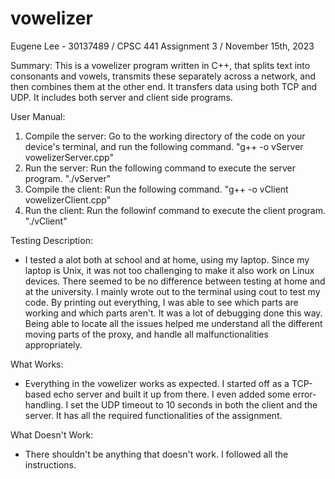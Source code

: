 # vowelizer
Eugene Lee - 30137489 / CPSC 441 Assignment 3 / November 15th, 2023

Summary:
This is a vowelizer program written in C++, that splits text into consonants and vowels, transmits these separately across a network, and then combines them at the other end. It transfers data using both TCP and UDP. It includes both server and client side programs. 

User Manual: 
1. Compile the server: Go to the working directory of the code on your device's terminal, and run the following command. 
    "g++ -o vServer vowelizerServer.cpp"
2. Run the server: Run the following command to execute the server program. 
    "./vServer"
3. Compile the client: Run the following command. 
    "g++ -o vClient vowelizerClient.cpp"
4. Run the client: Run the followinf command to execute the client program. 
    "./vClient"

Testing Description: 
- I tested a alot both at school and at home, using my laptop. Since my laptop is Unix, it was not too challenging to make it also work on Linux devices. There seemed to be no difference between testing at home and at the university. I mainly wrote out to the terminal using cout to test my code. By printing out everything, I was able to see which parts are working and which parts aren't. It was a lot of debugging done this way. Being able to locate all the issues helped me understand all the different moving parts of the proxy, and handle all malfunctionalities appropriately.

What Works: 
- Everything in the vowelizer works as expected. I started off as a TCP-based echo server and built it up from there. I even added some error-handling. I set the UDP timeout to 10 seconds in both the client and the server. It has all the required functionalities of the assignment.

What Doesn't Work:
- There shouldn't be anything that doesn't work. I followed all the instructions.